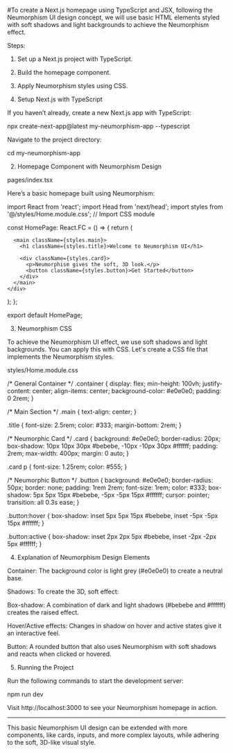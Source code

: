#To create a Next.js homepage using TypeScript and JSX, following the Neumorphism UI design concept, we will use basic HTML elements styled with soft shadows and light backgrounds to achieve the Neumorphism effect.

Steps:

1. Set up a Next.js project with TypeScript.


2. Build the homepage component.


3. Apply Neumorphism styles using CSS.



1. Setup Next.js with TypeScript

If you haven’t already, create a new Next.js app with TypeScript:

npx create-next-app@latest my-neumorphism-app --typescript

Navigate to the project directory:

cd my-neumorphism-app

2. Homepage Component with Neumorphism Design

pages/index.tsx

Here’s a basic homepage built using Neumorphism:

import React from 'react';
import Head from 'next/head';
import styles from '@/styles/Home.module.css';  // Import CSS module

const HomePage: React.FC = () => {
  return (
    <div className={styles.container}>
      <Head>
        <title>Neumorphism Homepage</title>
        <meta name="description" content="A simple Next.js homepage with Neumorphism UI" />
        <meta name="viewport" content="width=device-width, initial-scale=1" />
      </Head>
      
      <main className={styles.main}>
        <h1 className={styles.title}>Welcome to Neumorphism UI</h1>
        
        <div className={styles.card}>
          <p>Neumorphism gives the soft, 3D look.</p>
          <button className={styles.button}>Get Started</button>
        </div>
      </main>
    </div>
  );
};

export default HomePage;

3. Neumorphism CSS

To achieve the Neumorphism UI effect, we use soft shadows and light backgrounds. You can apply this with CSS. Let's create a CSS file that implements the Neumorphism styles.

styles/Home.module.css

/* General Container */
.container {
  display: flex;
  min-height: 100vh;
  justify-content: center;
  align-items: center;
  background-color: #e0e0e0;
  padding: 0 2rem;
}

/* Main Section */
.main {
  text-align: center;
}

.title {
  font-size: 2.5rem;
  color: #333;
  margin-bottom: 2rem;
}

/* Neumorphic Card */
.card {
  background: #e0e0e0;
  border-radius: 20px;
  box-shadow: 10px 10px 30px #bebebe, -10px -10px 30px #ffffff;
  padding: 2rem;
  max-width: 400px;
  margin: 0 auto;
}

.card p {
  font-size: 1.25rem;
  color: #555;
}

/* Neumorphic Button */
.button {
  background: #e0e0e0;
  border-radius: 50px;
  border: none;
  padding: 1rem 2rem;
  font-size: 1rem;
  color: #333;
  box-shadow: 5px 5px 15px #bebebe, -5px -5px 15px #ffffff;
  cursor: pointer;
  transition: all 0.3s ease;
}

.button:hover {
  box-shadow: inset 5px 5px 15px #bebebe, inset -5px -5px 15px #ffffff;
}

.button:active {
  box-shadow: inset 2px 2px 5px #bebebe, inset -2px -2px 5px #ffffff;
}

4. Explanation of Neumorphism Design Elements

Container: The background color is light grey (#e0e0e0) to create a neutral base.

Shadows: To create the 3D, soft effect:

Box-shadow: A combination of dark and light shadows (#bebebe and #ffffff) creates the raised effect.

Hover/Active effects: Changes in shadow on hover and active states give it an interactive feel.


Button: A rounded button that also uses Neumorphism with soft shadows and reacts when clicked or hovered.


5. Running the Project

Run the following commands to start the development server:

npm run dev

Visit http://localhost:3000 to see your Neumorphism homepage in action.


---

This basic Neumorphism UI design can be extended with more components, like cards, inputs, and more complex layouts, while adhering to the soft, 3D-like visual style.
